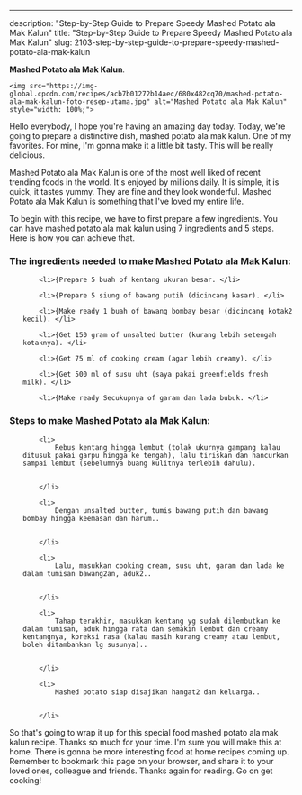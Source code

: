---
description: "Step-by-Step Guide to Prepare Speedy Mashed Potato ala Mak Kalun"
title: "Step-by-Step Guide to Prepare Speedy Mashed Potato ala Mak Kalun"
slug: 2103-step-by-step-guide-to-prepare-speedy-mashed-potato-ala-mak-kalun

<p>
	<strong>Mashed Potato ala Mak Kalun</strong>. 
	
</p>
<p>
	
	<img src="https://img-global.cpcdn.com/recipes/acb7b01272b14aec/680x482cq70/mashed-potato-ala-mak-kalun-foto-resep-utama.jpg" alt="Mashed Potato ala Mak Kalun" style="width: 100%;">
	
	
</p>
<p>
	Hello everybody, I hope you're having an amazing day today. Today, we're going to prepare a distinctive dish, mashed potato ala mak kalun. One of my favorites. For mine, I'm gonna make it a little bit tasty. This will be really delicious.
</p>
	
<p>
	
</p>
<p>
	Mashed Potato ala Mak Kalun is one of the most well liked of recent trending foods in the world. It's enjoyed by millions daily. It is simple, it is quick, it tastes yummy. They are fine and they look wonderful. Mashed Potato ala Mak Kalun is something that I've loved my entire life.
</p>

<p>
To begin with this recipe, we have to first prepare a few ingredients. You can have mashed potato ala mak kalun using 7 ingredients and 5 steps. Here is how you can achieve that.
</p>

<h3>The ingredients needed to make Mashed Potato ala Mak Kalun:</h3>

<ol>
	
		<li>{Prepare 5 buah of kentang ukuran besar. </li>
	
		<li>{Prepare 5 siung of bawang putih (dicincang kasar). </li>
	
		<li>{Make ready 1 buah of bawang bombay besar (dicincang kotak2 kecil). </li>
	
		<li>{Get 150 gram of unsalted butter (kurang lebih setengah kotaknya). </li>
	
		<li>{Get 75 ml of cooking cream (agar lebih creamy). </li>
	
		<li>{Get 500 ml of susu uht (saya pakai greenfields fresh milk). </li>
	
		<li>{Make ready Secukupnya of garam dan lada bubuk. </li>
	
</ol>
<p>
	
</p>

<h3>Steps to make Mashed Potato ala Mak Kalun:</h3>

<ol>
	
		<li>
			Rebus kentang hingga lembut (tolak ukurnya gampang kalau ditusuk pakai garpu hingga ke tengah), lalu tiriskan dan hancurkan sampai lembut (sebelumnya buang kulitnya terlebih dahulu).
			
			
		</li>
	
		<li>
			Dengan unsalted butter, tumis bawang putih dan bawang bombay hingga keemasan dan harum..
			
			
		</li>
	
		<li>
			Lalu, masukkan cooking cream, susu uht, garam dan lada ke dalam tumisan bawang2an, aduk2..
			
			
		</li>
	
		<li>
			Tahap terakhir, masukkan kentang yg sudah dilembutkan ke dalam tumisan, aduk hingga rata dan semakin lembut dan creamy kentangnya, koreksi rasa (kalau masih kurang creamy atau lembut, boleh ditambahkan lg susunya)..
			
			
		</li>
	
		<li>
			Mashed potato siap disajikan hangat2 dan keluarga..
			
			
		</li>
	
</ol>

<p>
	
</p>

<p>
	So that's going to wrap it up for this special food mashed potato ala mak kalun recipe. Thanks so much for your time. I'm sure you will make this at home. There is gonna be more interesting food at home recipes coming up. Remember to bookmark this page on your browser, and share it to your loved ones, colleague and friends. Thanks again for reading. Go on get cooking!
</p>
